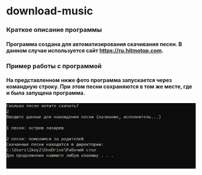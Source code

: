 # download-music

### Краткое описание программы
#### Программа создана для автоматизирования скачивания песен. В данном случае используется сайт https://ru.hitmotop.com.

### Пример работы с программой
#### На представленном ниже фото программа запускается через командную строку. При этом песни сохраняются в том же месте, где и была запущена программа.
![Alt-текст](https://github.com/Lackofspace/download-music/blob/main/photo.png)

